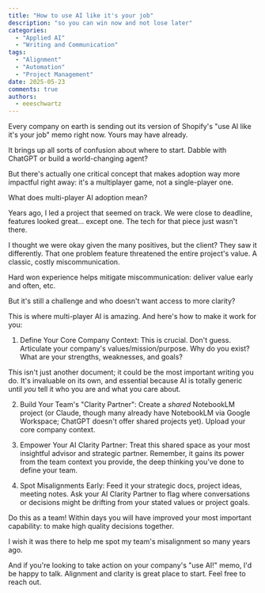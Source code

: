 ```yaml
---
title: "How to use AI like it's your job"
description: "so you can win now and not lose later"
categories:
  - "Applied AI"
  - "Writing and Communication"
tags:
  - "Alignment"
  - "Automation"
  - "Project Management"
date: 2025-05-23
comments: true
authors:
  - eeeschwartz
---
```


Every company on earth is sending out its version of Shopify's "use AI like it's your job" memo right now. Yours may have already. 

It brings up all sorts of confusion about where to start. Dabble with ChatGPT or build a world-changing agent?

But there's actually one critical concept that makes adoption way more impactful right away: it's a multiplayer game, not a single-player one.

What does multi-player AI adoption mean?

Years ago, I led a project that seemed on track. We were close to deadline, features looked great... except one. The tech for that piece just wasn't there. 

I thought we were okay given the many positives, but the client? They saw it differently. That one problem feature threatened the entire project's value. A classic, costly miscommunication.

Hard won experience helps mitigate miscommunication: deliver value early and often, etc. 

But it's still a challenge and who doesn't want access to more clarity?

This is where multi-player AI is amazing. And here's how to make it work for you:
 
1. Define Your Core Company Context: This is crucial. Don't guess. Articulate your company's values/mission/purpose. Why do you exist? What are your strengths, weaknesses, and goals? 

This isn't just another document; it could be the most important writing you do. It's invaluable on its own, and essential because AI is totally generic until *you* tell it who you are and what you care about.

2. Build Your Team's "Clarity Partner": Create a *shared* NotebookLM project (or Claude, though many already have NotebookLM via Google Workspace; ChatGPT doesn't offer shared projects yet). Upload your core company context. 

3. Empower Your AI Clarity Partner: Treat this shared space as your most insightful advisor and strategic partner. Remember, it gains its power from the team context you provide, the deep thinking you've done to define your 
team.

4. Spot Misalignments Early: Feed it your strategic docs, project ideas, meeting notes. Ask your AI Clarity Partner to flag where conversations or decisions might be drifting from your stated values or project goals. 

Do this as a team! Within days you will have improved your most important capability: to make high quality decisions together.

I wish it was there to help me spot my team's misalignment so many years ago.

And if you're looking to take action on your company's "use AI!" memo, I'd be happy to talk. Alignment and clarity is great place to start. Feel free to reach out.